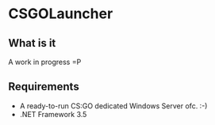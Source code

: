 CSGOLauncher
============
What is it
----------
A work in progress =P

Requirements
------------
*   A ready-to-run CS:GO dedicated Windows Server ofc. :-)
*   .NET Framework 3.5
